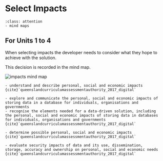 # Select Impacts

```{admonition} Tools used:
:class: attention
- mind maps
```
## For Units 1 to 4
When selecting impacts the developer needs to consider what they hope to achieve with the solution.

This decision is recorded in the mind map.

![impacts mind map](./assests/mm_impact.png)

```{admonition} Unit 1 subject matter covered:
- understand and describe personal, social and economic impacts
{cite}`queenslandcurriculumassessmentauthority_2017_digital`
```

```{admonition} Unit 2 subject matter covered:
- explore and communicate the personal, social and economic impacts of storing data in a database for individuals, organisations and governments
- recognise the elements needed for a data-driven solution, including the personal, social and economic impacts of storing data in databases for individuals, organisations and governments
{cite}`queenslandcurriculumassessmentauthority_2017_digital`
```

```{admonition} Unit 3 subject matter covered:
- determine possible personal, social and economic impacts
{cite}`queenslandcurriculumassessmentauthority_2017_digital`
```

```{admonition} Unit 4 subject matter covered:
- evaluate security impacts of data and its use, dissemination, storage, accuracy and ownership on personal, social and economic needs
{cite}`queenslandcurriculumassessmentauthority_2017_digital`
```